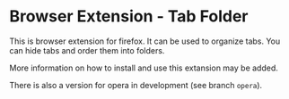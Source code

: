 # Browser Extension - Tab Folder

This is browser extension for firefox. It can be used to organize tabs. You can hide tabs and order them into folders.

More information on how to install and use this extansion may be added.

There is also a version for opera in development (see branch `opera`).
